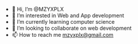 - 👋 Hi, I’m @MZYXPLX
- 👀 I’m interested in Web and App development
- 🌱 I’m currently learning computer science
- 💞️ I’m looking to collaborate on web development
- 📫 How to reach me mzyxplx@gmail.com 

<!---
MZYXPLX/MZYXPLX is a ✨ special ✨ repository because its `README.md` (this file) appears on your GitHub profile.
You can click the Preview link to take a look at your changes.
--->
